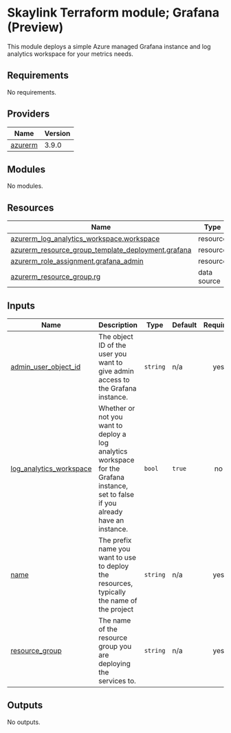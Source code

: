 # Skaylink Terraform module; Grafana (Preview)

This module deploys a simple Azure managed Grafana instance and log analytics workspace for your metrics needs.

## Requirements

No requirements.

## Providers

| Name | Version |
|------|---------|
| <a name="provider_azurerm"></a> [azurerm](#provider\_azurerm) | 3.9.0 |

## Modules

No modules.

## Resources

| Name | Type |
|------|------|
| [azurerm_log_analytics_workspace.workspace](https://registry.terraform.io/providers/hashicorp/azurerm/latest/docs/resources/log_analytics_workspace) | resource |
| [azurerm_resource_group_template_deployment.grafana](https://registry.terraform.io/providers/hashicorp/azurerm/latest/docs/resources/resource_group_template_deployment) | resource |
| [azurerm_role_assignment.grafana_admin](https://registry.terraform.io/providers/hashicorp/azurerm/latest/docs/resources/role_assignment) | resource |
| [azurerm_resource_group.rg](https://registry.terraform.io/providers/hashicorp/azurerm/latest/docs/data-sources/resource_group) | data source |

## Inputs

| Name | Description | Type | Default | Required |
|------|-------------|------|---------|:--------:|
| <a name="input_admin_user_object_id"></a> [admin\_user\_object\_id](#input\_admin\_user\_object\_id) | The object ID of the user you want to give admin access to the Grafana instance. | `string` | n/a | yes |
| <a name="input_log_analytics_workspace"></a> [log\_analytics\_workspace](#input\_log\_analytics\_workspace) | Whether or not you want to deploy a log analytics workspace for the Grafana instance, set to false if you already have an instance. | `bool` | `true` | no |
| <a name="input_name"></a> [name](#input\_name) | The prefix name you want to use to deploy the resources, typically the name of the project | `string` | n/a | yes |
| <a name="input_resource_group"></a> [resource\_group](#input\_resource\_group) | The name of the resource group you are deploying the services to. | `string` | n/a | yes |

## Outputs

No outputs.
<!-- END_TF_DOCS -->